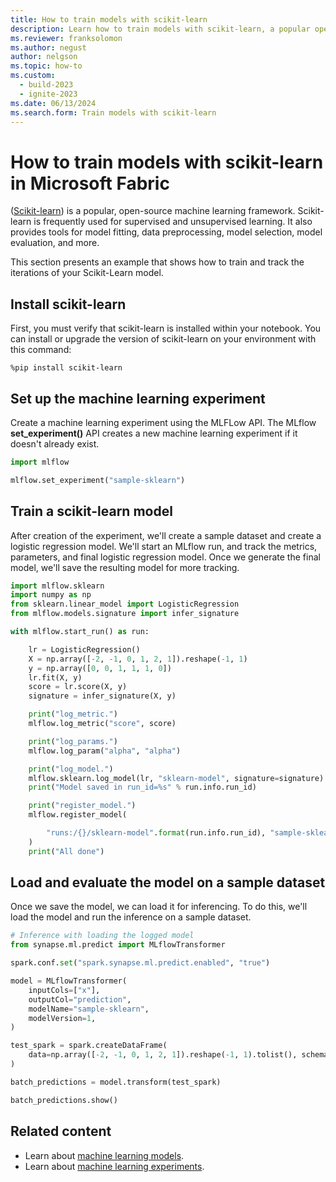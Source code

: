 ```yaml
---
title: How to train models with scikit-learn
description: Learn how to train models with scikit-learn, a popular open-source machine learning framework frequently used for supervised and unsupervised learning.
ms.reviewer: franksolomon
ms.author: negust
author: nelgson
ms.topic: how-to
ms.custom:
  - build-2023
  - ignite-2023
ms.date: 06/13/2024
ms.search.form: Train models with scikit-learn
---
```


# How to train models with scikit-learn in Microsoft Fabric

([Scikit-learn](https://scikit-learn.org)) is a popular, open-source machine learning framework. Scikit-learn is frequently used for supervised and unsupervised learning. It also provides tools for model fitting, data preprocessing, model selection, model evaluation, and more.

This section presents an example that shows how to train and track the iterations of your Scikit-Learn model.

## Install scikit-learn

First, you must verify that scikit-learn is installed within your notebook. You can install or upgrade the version of scikit-learn on your environment with this command:

```shell
%pip install scikit-learn
```

## Set up the machine learning experiment

Create a machine learning experiment using the MLFLow API. The MLflow **set_experiment()** API creates a new machine learning experiment if it doesn't already exist.

```python
import mlflow

mlflow.set_experiment("sample-sklearn")
```

## Train a scikit-learn model

After creation of the experiment, we'll create a sample dataset and create a logistic regression model. We'll start an MLflow run, and track the metrics, parameters, and final logistic regression model. Once we generate the final model, we'll save the resulting model for more tracking.

```python
import mlflow.sklearn
import numpy as np
from sklearn.linear_model import LogisticRegression
from mlflow.models.signature import infer_signature

with mlflow.start_run() as run:

    lr = LogisticRegression()
    X = np.array([-2, -1, 0, 1, 2, 1]).reshape(-1, 1)
    y = np.array([0, 0, 1, 1, 1, 0])
    lr.fit(X, y)
    score = lr.score(X, y)
    signature = infer_signature(X, y)

    print("log_metric.")
    mlflow.log_metric("score", score)

    print("log_params.")
    mlflow.log_param("alpha", "alpha")

    print("log_model.")
    mlflow.sklearn.log_model(lr, "sklearn-model", signature=signature)
    print("Model saved in run_id=%s" % run.info.run_id)

    print("register_model.")
    mlflow.register_model(

        "runs:/{}/sklearn-model".format(run.info.run_id), "sample-sklearn"
    )
    print("All done")
```

## Load and evaluate the model on a sample dataset

Once we save the model, we can load it for inferencing. To do this, we'll load the model and run the inference on a sample dataset.

```python
# Inference with loading the logged model
from synapse.ml.predict import MLflowTransformer

spark.conf.set("spark.synapse.ml.predict.enabled", "true")

model = MLflowTransformer(
    inputCols=["x"],
    outputCol="prediction",
    modelName="sample-sklearn",
    modelVersion=1,
)

test_spark = spark.createDataFrame(
    data=np.array([-2, -1, 0, 1, 2, 1]).reshape(-1, 1).tolist(), schema=["x"]
)

batch_predictions = model.transform(test_spark)

batch_predictions.show()
```

## Related content

- Learn about [machine learning models](machine-learning-model.md).
- Learn about [machine learning experiments](machine-learning-experiment.md).
